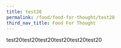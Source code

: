 ```yaml
---
title: test20
permalink: /food/food-for-thought/test20
third_nav_title: Food For Thought
---
```

test20test20test20test20test20test20